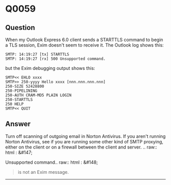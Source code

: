Q0059
=====

Question
--------

When my Outlook Express 6.0 client sends a STARTTLS command to begin a
TLS session, Exim doesn't seem to receive it. The Outlook log shows
this:

    SMTP: 14:19:27 [tx] STARTTLS
    SMTP: 14:19:27 [rx] 500 Unsupported command.

but the Exim debugging output shows this:

    SMTP<< EHLO xxxx
    SMTP>> 250-yyyy Hello xxxx [nnn.nnn.nnn.nnn]
    250-SIZE 52428800
    250-PIPELINING
    250-AUTH CRAM-MD5 PLAIN LOGIN
    250-STARTTLS
    250 HELP
    SMTP<< QUIT

Answer
------

Turn off scanning of outgoing email in Norton Antivirus. If you aren't running Norton Antivirus, see if you are running some other kind of SMTP proxying, either on the client or on a firewall between the client and server. .. raw:: html
:   &\#147;

Unsupported command.. raw:: html
:   &\#148;

> is not an Exim message.

* * * * *
